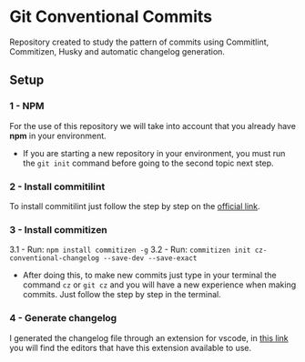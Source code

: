 # Git Conventional Commits
Repository created to study the pattern of commits using Commitlint, Commitizen, Husky and automatic changelog generation.

## Setup

### 1 - NPM
For the use of this repository we will take into account that you already have **npm** in your environment.

- If you are starting a new repository in your environment, you must run the `git init` command before going to the second topic next step.

### 2 - Install commitilint
To install commitilint just follow the step by step on the [official link](https://commitlint.js.org/#/guides-local-setup "official link").

### 3 - Install commitizen
3.1 - Run: `npm install commitizen -g`
3.2 - Run: `commitizen init cz-conventional-changelog --save-dev --save-exact`

- After doing this, to make new commits just type in your terminal the command `cz` or `git cz` and you will have a new experience when making commits. Just follow the step by step in the terminal.

### 4 - Generate changelog
I generated the changelog file through an extension for vscode, in [this link](https://github.com/conventional-changelog/conventional-changelog "this link") you will find the editors that have this extension available to use.